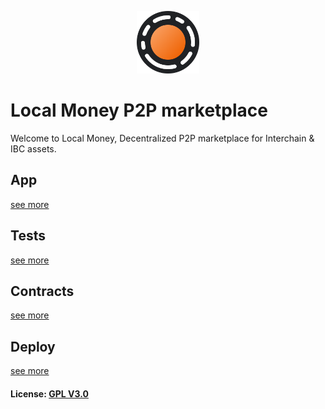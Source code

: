 <p align="center">
  <a href="http://localmoney.io/">
    <img alt="Local Money" src="img/logo.png" width="100">
  </a>
</p>

# Local Money P2P marketplace
Welcome to Local Money, Decentralized P2P marketplace for Interchain & IBC assets.

## App
[see more](app/README.md)

## Tests
[see more](app/tests/README.md)

## Contracts
[see more](contracts/README.md)

## Deploy
[see more](deploy/README.md)

#### License: [GPL V3.0](LICENSE)
